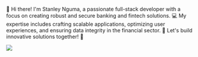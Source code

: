 👋 Hi there! I'm Stanley Nguma, a passionate full-stack developer with a focus on creating robust and secure banking and fintech solutions. 
💻 My expertise includes crafting scalable applications, optimizing user experiences, and ensuring data integrity in the financial sector. 
🏦 Let's build innovative solutions together! 🚀


<img src="https://github-readme-stats.vercel.app/api?username=snguma&show_icons=true&count_private=true&theme=dark" />
